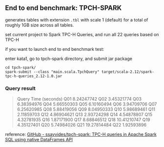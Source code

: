 ## End to end benchmark: TPCH-SPARK

generates tables with extension `.tbl` with scale 1 (default) for a total of roughly 1GB size across all tables.

set current project to Spark TPC-H Queries, and run all 22 queries based on TPC-H



if you want to launch end to end benchmark test:

enter kata1, go to tpch-spark directory, and submit jar package

```shell
cd tpch-spark/
spark-submit --class "main.scala.TpchQuery" target/scala-2.12/spark-tpc-h-queries_2.12-1.0.jar
```

### Query result

> Query   Time (seconds)
> Q01     8.24247742
> Q02     3.45321774
> Q03     6.38394976
> Q04     5.66550303
> Q05     6.10160494
> Q06     3.94709706
> Q07     6.25620985
> Q08     5.88419056
> Q09     8.04950333
> Q10     5.98689461
> Q11     2.11859703
> Q12     4.86904621
> Q13     2.93724298
> Q14     4.54878807
> Q15     4.32781935
> Q16     1.87171900
> Q17     8.68846512
> Q18     10.41210747
> Q19     4.35127401
> Q20     5.74984026
> Q21     19.27814484
> Q22     1.92593896



reference: [GitHub - ssavvides/tpch-spark: TPC-H queries in Apache Spark SQL using native DataFrames API](https://github.com/ssavvides/tpch-spark)


